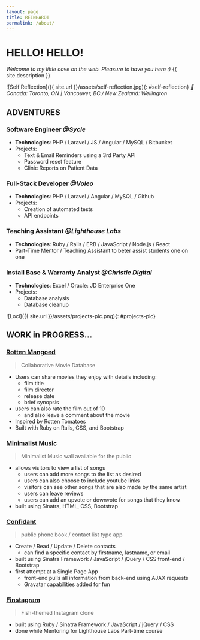 ```yaml
---
layout: page
title: REINHARDT
permalink: /about/
---
```



# HELLO! HELLO!

*Welcome to my little cove on the web. Pleasure to have you here :)*
{{ site.description }}

![Self Reflection]({{ site.url }}/assets/self-reflection.jpg){: #self-reflection}
_📌 Canada: Toronto, ON | Vancouver, BC / New Zealand: Wellington_  


## ADVENTURES

### Software Engineer  _@Sycle_
- **Technologies**: PHP / Laravel / JS / Angular / MySQL / Bitbucket
- Projects:
  - Text & Email Reminders using a 3rd Party API
  - Password reset feature
  - Clinic Reports on Patient Data

### Full-Stack Developer _@Voleo_
- **Technologies**: PHP / Laravel / Angular / MySQL / Github
- Projects:
  - Creation of automated tests
  - API endpoints

### Teaching Assistant _@Lighthouse Labs_
- **Technologies**: Ruby / Rails / ERB / JavaScript / Node.js / React
- Part-Time Mentor / Teaching Assistant to beter assist students one on one

### Install Base & Warranty Analyst _@Christie Digital_
- **Technologies**: Excel / Oracle: JD Enterprise One
- Projects:
  - Database analysis
  - Database cleanup

   
     

![Loci]({{ site.url }}/assets/projects-pic.png){: #projects-pic}

## WORK in PROGRESS...

<!-- # [Rotten Mangoed](http://rotten-mangoed.herokuapp.com/) -->

### [Rotten Mangoed](https://github.com/reinhardtcgr/rotten_mangoes)
> Collaborative Movie Database

- Users can share movies they enjoy with details including:
  - film title
  - film director
  - release date
  - brief synopsis
- users can also rate the film out of 10
  - and also leave a comment about the movie
- Inspired by Rotten Tomatoes
- Built with Ruby on Rails, CSS, and Bootstrap


<!-- # [Minimalist Music](https://minimalist-music.herokuapp.com/) -->

### [Minimalist Music](https://github.com/reinhardtcgr/music_wall_app)
> Minimalist Music wall available for the public

- allows visitors to view a list of songs
  - users can add more songs to the list as desired
  - users can also choose to include youtube links
  - visitors can see other songs that are also made by the same artist
  - users can leave reviews
  - users can add an upvote or downvote for songs that they know
- built using Sinatra, HTML, CSS, Bootstrap


<!-- # [Confidant](https://confidant.herokuapp.com/) -->

### [Confidant](https://github.com/reinhardtcgr/confidant)
> public phone book / contact list type app

- Create / Read / Update / Delete contacts
  - can find a specific contact by firstname, lastname, or email
- built using Sinatra Framework / JavaScript / jQuery / CSS front-end / Bootstrap
- first attempt at a Single Page App
  - front-end pulls all information from back-end using AJAX requests
  - Gravatar capabilities added for fun


<!-- # [Finstagram](live URL here) -->

### [Finstagram](https://github.com/reinhardtcgr/finstagram)
> Fish-themed Instagram clone

- built using Ruby / Sinatra Framework / JavaScript / jQuery / CSS
- done while Mentoring for Lighthouse Labs Part-time course


<!--![Vancouver Andy Livingstone Park]({{ site.url }}/assets/VAN_20160123_031328.jpg){: #contact-pic}-->
<!--#### _Otherwise: exploring the world on another adventure_-->

